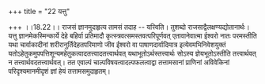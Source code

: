 +++
title = "22 यत्तु"

+++
।।18.22।। राजसं ज्ञानमुदाहृत्य तामसं तदाह -- यत्त्विति। तुशब्दो
राजसाद्वैलक्षण्यद्योतानार्थः। यत्तु ज्ञानमेकस्मिन्कार्ये देहे बहिर्वा
प्रतिमादौ कृत्स्त्रवत्समस्तवत्परिपूर्णवत् एतावानेवात्मा ईश्वरो नातः
परमस्तीति यथा चार्वाकादीनां शरीरानुर्तिदेहतपरिमाणो जीव ईश्वरो वा
पाषाणदार्वादिमात्र इत्येवमभिनिवेशयुक्तं
यतोऽहेतुकमुपपत्तिशून्यमहेतुकत्वादतत्त्वादतत्त्वार्थवत्
यथाभूतोऽर्थस्तत्त्वार्थः सोऽस्य ज्ञेयभूतोऽस्तीति तत्त्वार्थवत् न
तत्त्वार्थवदतत्त्वार्थवत्। तत एवाल्पं चाल्पविषयत्वादल्पफलत्वाद्वा
तत्तामसानां प्राणिनां अविवेकिनां परिदृश्यमानमीदृशं ज्ञां हेयं
तत्तामसमुदाहृतम्।
